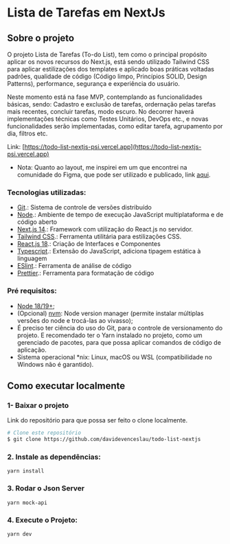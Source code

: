 <!-- ABOUT THE PROJECT -->
# Lista de Tarefas em NextJs

## Sobre o projeto
O projeto Lista de Tarefas (To-do List), tem como o principal propósito aplicar os novos recursos do Next.js, está sendo utilizado Tailwind CSS para aplicar estilizações dos templates e aplicado boas práticas voltadas padrões, qualidade de código (Código limpo, Princípios SOLID, Design Patterns), performance, segurança e experiência do usuário.

Neste momento está na fase MVP, contemplando as funcionalidades básicas, sendo: Cadastro e exclusão de tarefas, ordernação pelas tarefas mais recentes, concluir tarefas, modo escuro. No decorrer haverá implementações técnicas como Testes Unitários, DevOps etc., e novas funcionalidades serão implementadas, como editar tarefa, agrupamento por dia, filtros etc.

Link: [https://todo-list-nextjs-psi.vercel.app](https://todo-list-nextjs-psi.vercel.app)

- Nota:
Quanto ao layout, me inspirei em um que encontrei na comunidade do Figma, que pode ser utilizado e publicado, link [aqui](https://www.figma.com/design/Jqrkvl2WBjzwFHzIayAcG2/Interactive-To-Do-List-Prototype-with-variables-(Community)?node-id=13-1596&t=TKVcEgdj7G00w3di-0).

<!-- GETTING STARTED -->

### Tecnologias utilizadas:
- [Git](https://git-scm.com).: Sistema de controle de versões distribuído
- [Node](https://nodejs.org/en/).: Ambiente de tempo de execução JavaScript multiplataforma e de código aberto
- [Next.js 14](https://nextjs.org/).: Framework com utilização do React.js no servidor.
- [Tailwind CSS](https://tailwindcss.com/).: Ferramenta utilitária para estilizações CSS.
- [React.js 18](https://reactjs.org/).: Criação de Interfaces e Componentes
- [Typescript](https://www.typescriptlang.org/).: Extensão do JavaScript, adiciona tipagem estática à linguagem
- [ESlint](https://eslint.org/).: Ferramenta de análise de código
- [Prettier](https://prettier.io/).: Ferramenta para formatação de código

### Pré requisitos:
- [Node 18/19+](https://nodejs.org);
- (Opcional) [nvm](https://github.com/nvm-sh/nvm): Node version manager (permite instalar múltiplas versões do node e trocá-las ao vivasso);
- É preciso ter ciência do uso do Git, para o controle de versionamento do projeto. 
E recomendado ter o Yarn instalado no projeto, como um gerenciado de pacotes, para que possa aplicar comandos de código de aplicação. 
- Sistema operacional *nix: Linux, macOS ou WSL (compatibilidade no Windows não é garantido).

## Como executar localmente

### 1- Baixar o projeto
Link do repositório para que possa ser feito o clone localmente. 


  ```bash
  # Clone este repositório
  $ git clone https://github.com/davidevenceslau/todo-list-nextjs
  ```

### 2. Instale as dependências:
`yarn install`

### 3. Rodar o Json Server
`yarn mock-api`

### 4. Execute o Projeto:
`yarn dev`
